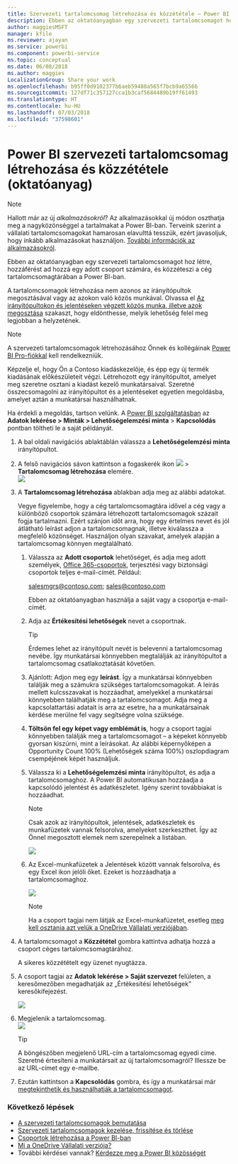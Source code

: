 ```yaml
---
title: Szervezeti tartalomcsomag létrehozása és közzététele – Power BI
description: Ebben az oktatóanyagban egy szervezeti tartalomcsomagot hoz létre, korlátozza az elérését egy adott csoportra, és közzéteszi a cég tartalomcsomagtárában a Power BI-ban.
author: maggiesMSFT
manager: kfile
ms.reviewer: ajayan
ms.service: powerbi
ms.component: powerbi-service
ms.topic: conceptual
ms.date: 06/08/2018
ms.author: maggies
LocalizationGroup: Share your work
ms.openlocfilehash: b95ff0d9102377b6aeb59488a565f7bcb9a65566
ms.sourcegitcommit: 127df71c357127cca1b3caf5684489b19ff61493
ms.translationtype: HT
ms.contentlocale: hu-HU
ms.lasthandoff: 07/03/2018
ms.locfileid: "37598601"
---
```

# <a name="create-and-publish-a-power-bi-organizational-content-pack-tutorial"></a>Power BI szervezeti tartalomcsomag létrehozása és közzététele (oktatóanyag)
> [!NOTE]
> Hallott már az új *alkalmazásokról*? Az alkalmazásokkal új módon oszthatja meg a nagyközönséggel a tartalmakat a Power BI-ban. Terveink szerint a vállalati tartalomcsomagokat hamarosan elavulttá tesszük, ezért javasoljuk, hogy inkább alkalmazásokat használjon. [További információk az alkalmazásokról](service-install-use-apps.md).
> 
> 

Ebben az oktatóanyagban egy szervezeti tartalomcsomagot hoz létre, hozzáférést ad hozzá egy adott csoport számára, és közzéteszi a cég tartalomcsomagtárában a Power BI-ban.

A tartalomcsomagok létrehozása nem azonos az irányítópultok megosztásával vagy az azokon való közös munkával. Olvassa el [Az irányítópultokon és jelentéseken végzett közös munka, illetve azok megosztása](service-how-to-collaborate-distribute-dashboards-reports.md) szakaszt, hogy eldönthesse, melyik lehetőség felel meg legjobban a helyzetének.

> [!NOTE]
> A szervezeti tartalomcsomagok létrehozásához Önnek és kollégáinak [Power BI Pro-fiókkal](https://powerbi.microsoft.com/pricing) kell rendelkezniük.
> 
> 

Képzelje el, hogy Ön a Contoso kiadáskezelője, és épp egy új termék kiadásának előkészületeit végzi.  Létrehozott egy irányítópultot, amelyet meg szeretne osztani a kiadást kezelő munkatársaival. Szeretné összecsomagolni az irányítópultot és a jelentéseket egyetlen megoldásba, amelyet aztán a munkatársai használhatnak. 

Ha érdekli a megoldás, tartson velünk. A [Power BI szolgáltatásban](https://powerbi.com) az **Adatok lekérése > Minták > Lehetőségelemzési minta** > **Kapcsolódás** pontban töltheti le a saját példányát. 

1. A bal oldali navigációs ablaktáblán válassza a **Lehetőségelemzési minta** irányítópultot.
2. A felső navigációs sávon kattintson a fogaskerék ikon ![](media/service-organizational-content-pack-create-and-publish/cog.png) > **Tartalomcsomag létrehozása** elemére.    
   ![](media/service-organizational-content-pack-create-and-publish/pbi_create_contpk.png)
3. A **Tartalomcsomag létrehozása** ablakban adja meg az alábbi adatokat.  
   
   Vegye figyelembe, hogy a cég tartalomcsomagtára idővel a cég vagy a különböző csoportok számára létrehozott tartalomcsomagok százait fogja tartalmazni. Ezért szánjon időt arra, hogy egy értelmes nevet és jól átlátható leírást adjon a tartalomcsomagnak, illetve kiválassza a megfelelő közönséget.  Használjon olyan szavakat, amelyek alapján a tartalomcsomag könnyen megtalálható.
   
   1. Válassza az **Adott csoportok** lehetőséget, és adja meg adott személyek, [Office 365-csoportok](https://support.office.com/article/Create-a-group-in-Office-365-7124dc4c-1de9-40d4-b096-e8add19209e9), terjesztési vagy biztonsági csoportok teljes e-mail-címét. Például:
      
        salesmgrs@contoso.com; sales@contoso.com
      
      Ebben az oktatóanyagban használja a saját vagy a csoportja e-mail-címét.
   
   2. Adja az **Értékesítési lehetőségek** nevet a csoportnak.
   
      > [!TIP]
      > Érdemes lehet az irányítópult nevét is belevenni a tartalomcsomag nevébe. Így munkatársai könnyebben megtalálják az irányítópultot a tartalomcsomag csatlakoztatását követően.
      > 
      > 
   
   3. Ajánlott: Adjon meg egy **leírást**. Így a munkatársai könnyebben találják meg a számukra szükséges tartalomcsomagokat. A leírás mellett kulcsszavakat is hozzáadhat, amelyekkel a munkatársai könnyebben találhatják meg a tartalomcsomagot. Adja meg a kapcsolattartási adatait is arra az esetre, ha a munkatársainak kérdése merülne fel vagy segítségre volna szüksége.
   
   4. **Töltsön fel egy képet vagy emblémát is**, hogy a csoport tagjai könnyebben találják meg a tartalomcsomagot – a képeket könnyebb gyorsan kiszúrni, mint a leírásokat. Az alábbi képernyőképen a Opportunity Count 100% (Lehetőségek száma 100%) oszlopdiagram csempéjének képét használjuk.
   
   5. Válassza ki a **Lehetőségelemzési minta** irányítópultot, és adja a tartalomcsomaghoz.  A Power BI automatikusan hozzáadja a kapcsolódó jelentést és adatkészletet. Igény szerint továbbiakat is hozzáadhat.
   
      > [!NOTE]
      >  Csak azok az irányítópultok, jelentések, adatkészletek és munkafüzetek vannak felsorolva, amelyeket szerkeszthet. Így az Önnel megosztott elemek nem szerepelnek a listában.
      > 
      > 
   
      ![](media/service-organizational-content-pack-create-and-publish/cpwindow.png) 
   
   6. Az Excel-munkafüzetek a Jelentések között vannak felsorolva, és egy Excel ikon jelöli őket. Ezeket is hozzáadhatja a tartalomcsomaghoz.
   
      ![](media/service-organizational-content-pack-create-and-publish/pbi_orgcontpkexcel.png)
   
      > [!NOTE]
      > Ha a csoport tagjai nem látják az Excel-munkafüzetet, esetleg [meg kell osztania azt velük a OneDrive Vállalati verziójában](https://support.office.com/en-us/article/Share-documents-or-folders-in-Office-365-1fe37332-0f9a-4719-970e-d2578da4941c).
      > 
      > 
4. A tartalomcsomagot a **Közzététel** gombra kattintva adhatja hozzá a csoport céges tartalomcsomagtárához.  
   
   A sikeres közzétételt egy üzenet nyugtázza. 
5. A csoport tagjai az **Adatok lekérése > Saját szervezet** felületen, a keresőmezőben megadhatják az „Értékesítési lehetőségek” keresőkifejezést.
   
   ![](media/service-organizational-content-pack-create-and-publish/cp_searchbox.png) 
6. Megjelenik a tartalomcsomag.  
   ![](media/service-organizational-content-pack-create-and-publish/powerbi-find-content-pack-organization.png) 
   
   > [!TIP]
   > A böngészőben megjelenő URL-cím a tartalomcsomag egyedi címe.  Szeretné értesíteni a munkatársait az új tartalomcsomagról?  Illessze be az URL-címet egy e-mailbe.
   > 
   > 
7. Ezután kattintson a **Kapcsolódás** gombra, és így a munkatársai már [megtekinthetik és használhatják a tartalomcsomagot](service-organizational-content-pack-copy-refresh-access.md). 

### <a name="next-steps"></a>Következő lépések
* [A szervezeti tartalomcsomagok bemutatása](service-organizational-content-pack-introduction.md)  
* [Szervezeti tartalomcsomagok kezelése, frissítése és törlése](service-organizational-content-pack-manage-update-delete.md)  
* [Csoportok létrehozása a Power BI-ban](service-create-distribute-apps.md)  
* [Mi a OneDrive Vállalati verziója?](https://support.office.com/en-us/article/What-is-OneDrive-for-Business-187f90af-056f-47c0-9656-cc0ddca7fdc2)
* További kérdései vannak? [Kérdezze meg a Power BI közösségét](http://community.powerbi.com/)

